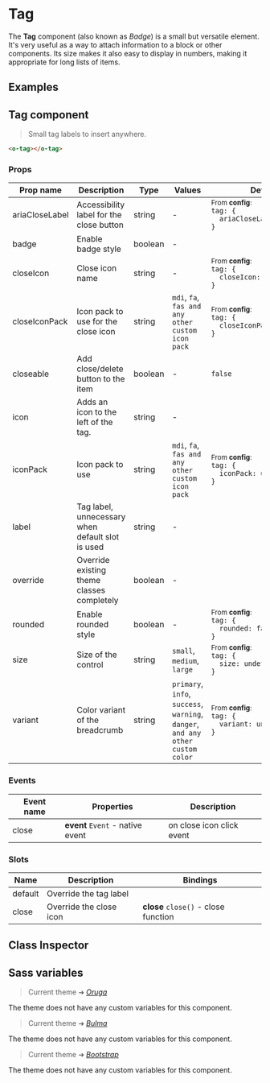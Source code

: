 # Tag

<section class="odocs-head">

The **Tag** component (also known as _Badge_) is a small but versatile element. It's very useful as a way to attach information to a block or other components. Its size makes it also easy to display in numbers, making it appropriate for long lists of items.

</section>

<section class="odocs-examples">

## Examples

<example-tag />

</section>

<section class="odocs-specs">

## Tag component

> Small tag labels to insert anywhere.

```html
<o-tag></o-tag>
```

### Props

| Prop name      | Description                                      | Type    | Values                                                                          | Default                                                                                                                                                |
| -------------- | ------------------------------------------------ | ------- | ------------------------------------------------------------------------------- | ------------------------------------------------------------------------------------------------------------------------------------------------------ |
| ariaCloseLabel | Accessibility label for the close button         | string  | -                                                                               | <div><small>From <b>config</b>:</small></div><code style='white-space: nowrap; padding: 0;'>tag: {<br>&nbsp;&nbsp;ariaCloseLabel: "Close"<br>}</code>  |
| badge          | Enable badge style                               | boolean | -                                                                               | <code style='white-space: nowrap; padding: 0;'></code>                                                                                                 |
| closeIcon      | Close icon name                                  | string  | -                                                                               | <div><small>From <b>config</b>:</small></div><code style='white-space: nowrap; padding: 0;'>tag: {<br>&nbsp;&nbsp;closeIcon: undefined<br>}</code>     |
| closeIconPack  | Icon pack to use for the close icon              | string  | `mdi`, `fa`, `fas and any other custom icon pack`                               | <div><small>From <b>config</b>:</small></div><code style='white-space: nowrap; padding: 0;'>tag: {<br>&nbsp;&nbsp;closeIconPack: undefined<br>}</code> |
| closeable      | Add close/delete button to the item              | boolean | -                                                                               | <code style='white-space: nowrap; padding: 0;'>false</code>                                                                                            |
| icon           | Adds an icon to the left of the tag.             | string  | -                                                                               |                                                                                                                                                        |
| iconPack       | Icon pack to use                                 | string  | `mdi`, `fa`, `fas and any other custom icon pack`                               | <div><small>From <b>config</b>:</small></div><code style='white-space: nowrap; padding: 0;'>tag: {<br>&nbsp;&nbsp;iconPack: undefined<br>}</code>      |
| label          | Tag label, unnecessary when default slot is used | string  | -                                                                               |                                                                                                                                                        |
| override       | Override existing theme classes completely       | boolean | -                                                                               |                                                                                                                                                        |
| rounded        | Enable rounded style                             | boolean | -                                                                               | <div><small>From <b>config</b>:</small></div><code style='white-space: nowrap; padding: 0;'>tag: {<br>&nbsp;&nbsp;rounded: false<br>}</code>           |
| size           | Size of the control                              | string  | `small`, `medium`, `large`                                                      | <div><small>From <b>config</b>:</small></div><code style='white-space: nowrap; padding: 0;'>tag: {<br>&nbsp;&nbsp;size: undefined<br>}</code>          |
| variant        | Color variant of the breadcrumb                  | string  | `primary`, `info`, `success`, `warning`, `danger`, `and any other custom color` | <div><small>From <b>config</b>:</small></div><code style='white-space: nowrap; padding: 0;'>tag: {<br>&nbsp;&nbsp;variant: undefined<br>}</code>       |

### Events

| Event name | Properties                       | Description               |
| ---------- | -------------------------------- | ------------------------- |
| close      | **event** `Event` - native event | on close icon click event |

### Slots

| Name    | Description             | Bindings                             |
| ------- | ----------------------- | ------------------------------------ |
| default | Override the tag label  |                                      |
| close   | Override the close icon | **close** `close()` - close function |

</section>

<section class="odocs-classes">

## Class Inspector

<inspector-tag-viewer />

</section>

<section class="odocs-style">

## Sass variables

<div class="theme-oruga">

> Current theme ➜ _[Oruga](https://github.com/oruga-ui/theme-oruga)_

<p>The theme does not have any custom variables for this component.</p>
</div>
<div class="theme-bulma">

> Current theme ➜ _[Bulma](https://github.com/oruga-ui/theme-bulma)_

<p>The theme does not have any custom variables for this component.</p>
</div>
<div class="theme-bootstrap">

> Current theme ➜ _[Bootstrap](https://github.com/oruga-ui/theme-bootstrap)_

<p>The theme does not have any custom variables for this component.</p>
</div>

</section>
